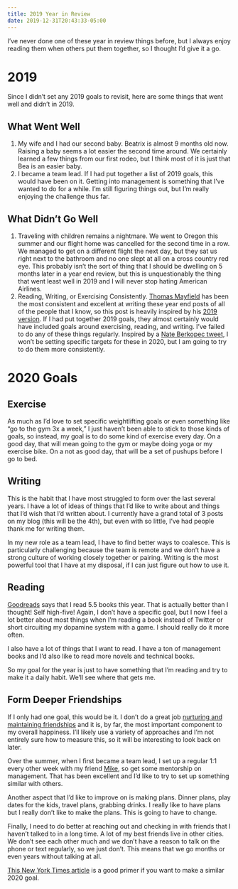 ```yaml
---
title: 2019 Year in Review
date: 2019-12-31T20:43:33-05:00
---
```


I’ve never done one of these year in review things before, but I always enjoy reading them when others put them together, so I thought I’d give it a go.

# 2019
Since I didn’t set any 2019 goals to revisit, here are some things that went well and didn’t in 2019.

## What Went Well
1. My wife and I had our second baby. Beatrix is almost 9 months old now. Raising a baby seems a lot easier the second time around. We certainly learned a few things from our first rodeo, but I think most of it is just that Bea is an easier baby.
2. I became a team lead. If I had put together a list of 2019 goals, this would have been on it. Getting into management is something that I’ve wanted to do for a while. I’m still figuring things out, but I’m really enjoying the challenge thus far.

## What Didn’t Go Well
1. Traveling with children remains a nightmare. We went to Oregon this summer and our flight home was cancelled for the second time in a row. We managed to get on a different flight the next day, but they sat us right next to the bathroom and no one slept at all on a cross country red eye. This probably isn’t the sort of thing that I should be dwelling on 5 months later in a year end review, but this is unquestionably the thing that went least well in 2019 and I will never stop hating American Airlines.
2. Reading, Writing, or Exercising Consistently. [Thomas Mayfield](thegreata.pe) has been the most consistent and excellent at writing these year end posts of all of the people that I know, so this post is heavily inspired by his [2019 version](https://thegreata.pe/articles/2019/12/31/2019-year-end-notes/). If I had put together 2019 goals, they almost certainly would have included goals around exercising, reading, and writing. I’ve failed to do any of these things regularly. Inspired by a [Nate Berkopec tweet](https://twitter.com/nateberkopec/status/1211970662295728128), I won’t be setting specific targets for these in 2020, but I am going to try to do them more consistently.


# 2020 Goals
## Exercise
As much as I’d love to set specific weightlifting goals or even something like “go to the gym 3x a week,” I just haven’t been able to stick to those kinds of goals, so instead, my goal is to do some kind of exercise every day. On a good day, that will mean going to the gym or maybe doing yoga or my exercise bike. On a not as good day, that will be a set of pushups before I go to bed.

## Writing
This is the habit that I have most struggled to form over the last several years. I have a lot of ideas of things that I’d like to write about and things that I’d wish that I’d written about. I currently have a grand total of 3 posts on my blog (this will be the 4th), but even with so little, I’ve had people thank me for writing them.

In my new role as a team lead, I have to find better ways to coalesce. This is particularly challenging because the team is remote and we don’t have a strong culture of working closely together or pairing. Writing is the most powerful tool that I have at my disposal, if I can just figure out how to use it.

## Reading
[Goodreads](https://www.goodreads.com/review/list/4705220-dan?shelf=read) says that I read 5.5 books this year. That is actually better than I thought! Self high-five! Again, I don’t have a specific goal, but I now I feel a lot better about most things when I’m reading a book instead of Twitter or short circuiting my dopamine system with a game. I should really do it more often.

I also have a lot of things that I want to read. I have a ton of management books and I’d also like to read more novels and technical books.

So my goal for the year is just to have something that I’m reading and try to make it a daily habit. We’ll see where that gets me. 

## Form Deeper Friendships
If I only had one goal, this would be it. I don’t do a great job [nurturing and maintaining friendships](https://www.nytimes.com/2019/11/20/smarter-living/how-to-have-closer-friendships.html) and it is, by far, the most important component to my overall happiness. I’ll likely use a variety of approaches and I’m not entirely sure how to measure this, so it will be interesting to look back on later.

Over the summer, when I first became a team lead, I set up a regular 1:1 every other week with my friend [Mike](https://www.3breaths.io/), so get some mentorship on management. That has been excellent and I’d like to try to set up something similar with others.

Another aspect that I’d like to improve on is making plans. Dinner plans, play dates for the kids, travel plans, grabbing drinks. I really like to have plans but I really don’t like to make the plans. This is going to have to change.

Finally, I need to do better at reaching out and checking in with friends that I haven’t talked to in a long time. A lot of my best friends live in other cities. We don’t see each other much and we don’t have a reason to talk on the phone or text regularly, so we just don’t. This means that we go months or even years without talking at all.

[This New York Times article](https://www.nytimes.com/2019/11/20/smarter-living/how-to-have-closer-friendships.html) is a good primer if you want to make a similar 2020 goal.